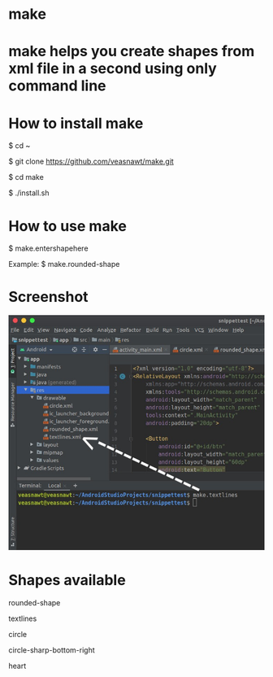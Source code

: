 # make

# make helps you create shapes from xml file in a second using only command line

# How to install make
$ cd ~

$ git clone https://github.com/veasnawt/make.git

$ cd make

$ ./install.sh

# How to use make

$ make.entershapehere
  
  Example: 
  $ make.rounded-shape
  
# Screenshot

![Screenshot](/images/screenshot.jpg)

# Shapes available
rounded-shape

textlines

circle

circle-sharp-bottom-right

heart
